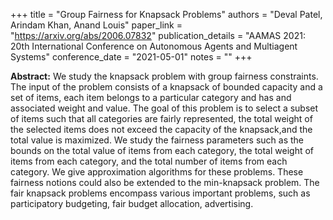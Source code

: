 +++
title = "Group Fairness for Knapsack Problems"
authors = "Deval Patel, Arindam Khan, Anand Louis"
paper_link = "https://arxiv.org/abs/2006.07832"
publication_details = "AAMAS 2021: 20th International Conference on Autonomous Agents and Multiagent Systems"
conference_date = "2021-05-01"
notes = ""
+++

<b>Abstract:</b>
We study the knapsack problem with group fairness constraints. The input of the problem consists of a knapsack of bounded capacity and a set of items, each item belongs to a particular category and has and associated weight and value. The goal of this problem is to select a subset of items such that all categories are fairly represented, the total weight of the selected items does not exceed the capacity of the knapsack,and the total value is maximized. We study the fairness parameters such as the bounds on the total value of items from each category, the total weight of items from each category, and the total number of items from each category. We give approximation algorithms for these problems. These fairness notions could also be extended to the min-knapsack problem. The fair knapsack problems encompass various important problems, such as participatory budgeting, fair budget allocation, advertising.